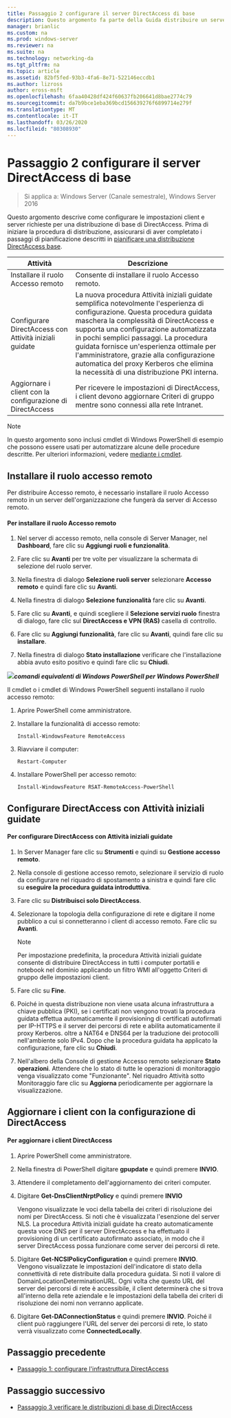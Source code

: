 ```yaml
---
title: Passaggio 2 configurare il server DirectAccess di base
description: Questo argomento fa parte della Guida distribuire un server DirectAccess singolo usando la procedura guidata di Introduzione per Windows Server 2016
manager: brianlic
ms.custom: na
ms.prod: windows-server
ms.reviewer: na
ms.suite: na
ms.technology: networking-da
ms.tgt_pltfrm: na
ms.topic: article
ms.assetid: 82bf5fed-93b3-4fa6-8e71-522146eccdb1
ms.author: lizross
author: eross-msft
ms.openlocfilehash: 6faa40428df424f60637fb206641d8bae2774c79
ms.sourcegitcommit: da7b9bce1eba369bcd156639276f6899714e279f
ms.translationtype: MT
ms.contentlocale: it-IT
ms.lasthandoff: 03/26/2020
ms.locfileid: "80308930"
---
```

# <a name="step-2-configure-the-basic-directaccess-server"></a>Passaggio 2 configurare il server DirectAccess di base

>Si applica a: Windows Server (Canale semestrale), Windows Server 2016

Questo argomento descrive come configurare le impostazioni client e server richieste per una distribuzione di base di DirectAccess. Prima di iniziare la procedura di distribuzione, assicurarsi di aver completato i passaggi di pianificazione descritti in [pianificare una distribuzione DirectAccess base](Plan-a-Basic-DirectAccess-Deployment.md).  
  
|Attività|Descrizione|  
|----|--------|  
|Installare il ruolo Accesso remoto|Consente di installare il ruolo Accesso remoto.|  
|Configurare DirectAccess con Attività iniziali guidate|La nuova procedura Attività iniziali guidate semplifica notevolmente l'esperienza di configurazione. Questa procedura guidata maschera la complessità di DirectAccess e supporta una configurazione automatizzata in pochi semplici passaggi. La procedura guidata fornisce un'esperienza ottimale per l'amministratore, grazie alla configurazione automatica del proxy Kerberos che elimina la necessità di una distribuzione PKI interna.|  
|Aggiornare i client con la configurazione di DirectAccess|Per ricevere le impostazioni di DirectAccess, i client devono aggiornare Criteri di gruppo mentre sono connessi alla rete Intranet.|  
  
> [!NOTE]  
> In questo argomento sono inclusi cmdlet di Windows PowerShell di esempio che possono essere usati per automatizzare alcune delle procedure descritte. Per ulteriori informazioni, vedere [mediante i cmdlet](https://go.microsoft.com/fwlink/p/?linkid=230693).  
  
## <a name="install-the-remote-access-role"></a><a name="BKMK_Role"></a>Installare il ruolo accesso remoto  
Per distribuire Accesso remoto, è necessario installare il ruolo Accesso remoto in un server dell'organizzazione che fungerà da server di Accesso remoto.  
  
#### <a name="to-install-the-remote-access-role"></a>Per installare il ruolo Accesso remoto  
  
1.  Nel server di accesso remoto, nella console di Server Manager, nel **Dashboard**, fare clic su **Aggiungi ruoli e funzionalità**.  
  
2.  Fare clic su **Avanti** per tre volte per visualizzare la schermata di selezione del ruolo server.  
  
3.  Nella finestra di dialogo **Selezione ruoli server** selezionare **Accesso remoto** e quindi fare clic su **Avanti**.  
  
4.  Nella finestra di dialogo **Selezione funzionalità** fare clic su **Avanti**.  
  
5.  Fare clic su **Avanti**, e quindi scegliere il **Selezione servizi ruolo** finestra di dialogo, fare clic sul **DirectAccess e VPN (RAS)** casella di controllo.  
  
6.  Fare clic su **Aggiungi funzionalità**, fare clic su **Avanti**, quindi fare clic su **installare**.  
  
7.  Nella finestra di dialogo **Stato installazione** verificare che l'installazione abbia avuto esito positivo e quindi fare clic su **Chiudi**.  
  
![](../../../media/Step-2-Configure-the-DirectAccess-Server/PowerShellLogoSmall.gif)***<em>comandi equivalenti di Windows PowerShell</em> per Windows PowerShell***  
  
Il cmdlet o i cmdlet di Windows PowerShell seguenti installano il ruolo accesso remoto: 

1. Aprire PowerShell come amministratore.

2. Installare la funzionalità di accesso remoto:

   ```  
   Install-WindowsFeature RemoteAccess   
   ```  

3. Riavviare il computer:

   ```
   Restart-Computer
   ```
   
4. Installare PowerShell per accesso remoto:

   ```
   Install-WindowsFeature RSAT-RemoteAccess-PowerShell
   ```



  
## <a name="configure-directaccess-with-the-getting-started-wizard"></a>Configurare DirectAccess con Attività iniziali guidate  
  
#### <a name="to-configure-directaccess-using-the-getting-started-wizard"></a>Per configurare DirectAccess con Attività iniziali guidate  
  
1.  In Server Manager fare clic su **Strumenti** e quindi su **Gestione accesso remoto**.  
  
2.  Nella console di gestione accesso remoto, selezionare il servizio di ruolo da configurare nel riquadro di spostamento a sinistra e quindi fare clic su **eseguire la procedura guidata introduttiva**.  
  
3.  Fare clic su **Distribuisci solo DirectAccess**.  
  
4.  Selezionare la topologia della configurazione di rete e digitare il nome pubblico a cui si connetteranno i client di accesso remoto. Fare clic su **Avanti**.  
  
    > [!NOTE]  
    > Per impostazione predefinita, la procedura Attività iniziali guidate consente di distribuire DirectAccess in tutti i computer portatili e notebook nel dominio applicando un filtro WMI all'oggetto Criteri di gruppo delle impostazioni client.  
  
5.  Fare clic su **Fine**.  
  
6.  Poiché in questa distribuzione non viene usata alcuna infrastruttura a chiave pubblica (PKI), se i certificati non vengono trovati la procedura guidata effettua automaticamente il provisioning di certificati autofirmati per IP-HTTPS e il server dei percorsi di rete e abilita automaticamente il proxy Kerberos. oltre a NAT64 e DNS64 per la traduzione dei protocolli nell'ambiente solo IPv4. Dopo che la procedura guidata ha applicato la configurazione, fare clic su **Chiudi**.  
  
7.  Nell'albero della Console di gestione Accesso remoto selezionare **Stato operazioni**. Attendere che lo stato di tutte le operazioni di monitoraggio venga visualizzato come "Funzionante". Nel riquadro Attività sotto Monitoraggio fare clic su **Aggiorna** periodicamente per aggiornare la visualizzazione.  
  
## <a name="update-clients-with-the-directaccess-configuration"></a>Aggiornare i client con la configurazione di DirectAccess  
  
#### <a name="to-update-directaccess-clients"></a>Per aggiornare i client DirectAccess  
  
1.  Aprire PowerShell come amministratore.  
  
2.  Nella finestra di PowerShell digitare **gpupdate** e quindi premere **INVIO**.  
  
3.  Attendere il completamento dell'aggiornamento dei criteri computer.  
  
4.  Digitare **Get-DnsClientNrptPolicy** e quindi premere **INVIO**  
  
    Vengono visualizzate le voci della tabella dei criteri di risoluzione dei nomi per DirectAccess. Si noti che è visualizzata l'esenzione del server NLS. La procedura Attività iniziali guidate ha creato automaticamente questa voce DNS per il server DirectAccess e ha effettuato il provisioning di un certificato autofirmato associato, in modo che il server DirectAccess possa funzionare come server dei percorsi di rete.  
  
5.  Digitare **Get-NCSIPolicyConfiguration** e quindi premere **INVIO**. Vengono visualizzate le impostazioni dell'indicatore di stato della connettività di rete distribuite dalla procedura guidata. Si noti il valore di DomainLocationDeterminationURL. Ogni volta che questo URL del server dei percorsi di rete è accessibile, il client determinerà che si trova all'interno della rete aziendale e le impostazioni della tabella dei criteri di risoluzione dei nomi non verranno applicate.  
  
6.  Digitare **Get-DAConnectionStatus** e quindi premere **INVIO**. Poiché il client può raggiungere l'URL del server dei percorsi di rete, lo stato verrà visualizzato come **ConnectedLocally**.  
  
## <a name="previous-step"></a><a name="BKMK_Links"></a>Passaggio precedente  
  
-   [Passaggio 1: configurare l'infrastruttura DirectAccess](Step-1-Configure-the-DirectAccess-Infrastructure.md)  
  
## <a name="next-step"></a>Passaggio successivo  
  
-   [Passaggio 3 verificare le distribuzioni di base di DirectAccess](da-basic-configure-s3-verify.md)  
  


